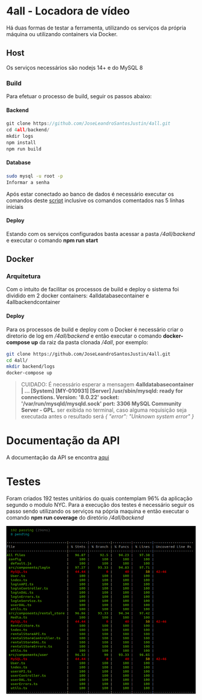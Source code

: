 #  4all - Locadora de vídeo
Há duas formas de testar a ferramenta, utilizando os serviços da própria máquina ou utilizando containers via Docker.

## Host
Os serviços necessários são nodejs 14+ e do MySQL 8

### Build
Para efetuar o processo de build, seguir os passos abaixo:

#### Backend
```javascript
git clone https://github.com/JoseLeandroSantosJustin/4all.git
cd 4all/backend/
mkdir logs
npm install
npm run build
```
#### Database
```bash
sudo mysql -u root -p
Informar a senha
```
Após estar conectado ao banco de dados é necessário executar os comandos deste [script](./database/script/schema.sql) inclusive os comandos comentados nas 5 linhas iniciais

#### Deploy
Estando com os serviços configurados basta acessar a pasta */4all/backend* e executar o comando **npm run start**

## Docker
### Arquitetura
Com o intuito de facilitar os processos de build e deploy o sistema foi dividido em 2 docker containers: 4alldatabasecontainer e 4allbackendcontainer

#### Deploy
Para os processos de build e deploy com o Docker é necessário criar o diretorio de log em */4all/backend* e então executar o comando **docker-compose up** da raiz da pasta clonada */4all*, por exemplo:
```bash
git clone https://github.com/JoseLeandroSantosJustin/4all.git
cd 4all/
mkdir backend/logs
docker-compose up
```

> CUIDADO: É necessário esperar a mensagem **4alldatabasecontainer | ... [System] [MY-010931] [Server] /usr/sbin/mysqld: ready for connections. Version: '8.0.22'  socket: '/var/run/mysqld/mysqld.sock'  port: 3306  MySQL Community Server - GPL.** ser exibida no terminal, caso alguma requisição seja executada antes o resultado será *{ "error": "Unknown system error" }*

# Documentação da API
A documentação da API se encontra [aqui](./documentation/documentation.md)

# Testes
Foram criados 192 testes unitários do quais contemplam 96% da aplicação segundo o modulo NYC. Para a execução dos testes é necessário seguir os passo sendo utilizando os serviços na pópria maquina e então executar o comando **npm run coverage** do diretório */4all/backend*

![](./documentation/images/test.png)
